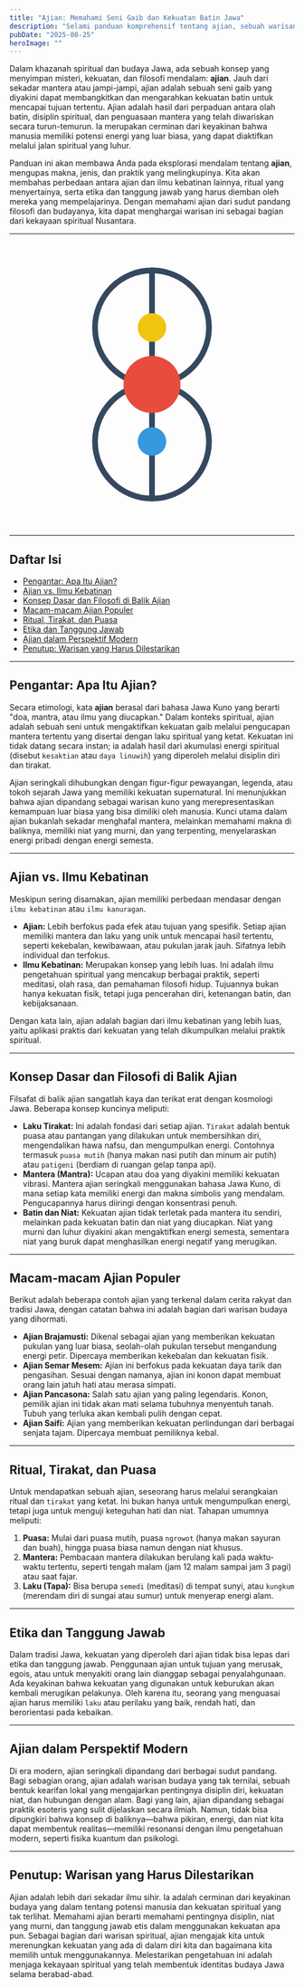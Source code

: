 ```yaml
---
title: "Ajian: Memahami Seni Gaib dan Kekuatan Batin Jawa"
description: "Selami panduan komprehensif tentang ajian, sebuah warisan spiritual dan seni gaib dalam tradisi Jawa, dan pelajari konsep, praktik, serta etika di baliknya."
pubDate: "2025-08-25"
heroImage: ""
---
```


Dalam khazanah spiritual dan budaya Jawa, ada sebuah konsep yang menyimpan misteri, kekuatan, dan filosofi mendalam: **ajian**. Jauh dari sekadar mantera atau jampi-jampi, ajian adalah sebuah seni gaib yang diyakini dapat membangkitkan dan mengarahkan kekuatan batin untuk mencapai tujuan tertentu. Ajian adalah hasil dari perpaduan antara olah batin, disiplin spiritual, dan penguasaan mantera yang telah diwariskan secara turun-temurun. Ia merupakan cerminan dari keyakinan bahwa manusia memiliki potensi energi yang luar biasa, yang dapat diaktifkan melalui jalan spiritual yang luhur.

Panduan ini akan membawa Anda pada eksplorasi mendalam tentang **ajian**, mengupas makna, jenis, dan praktik yang melingkupinya. Kita akan membahas perbedaan antara ajian dan ilmu kebatinan lainnya, ritual yang menyertainya, serta etika dan tanggung jawab yang harus diemban oleh mereka yang mempelajarinya. Dengan memahami ajian dari sudut pandang filosofi dan budayanya, kita dapat menghargai warisan ini sebagai bagian dari kekayaan spiritual Nusantara.

---

<div align="center">
  <svg xmlns="http://www.w3.org/2000/svg" viewBox="0 0 100 100">
    <style>
      .cls-1 { fill: none; stroke: #34495e; stroke-width: 2; stroke-linecap: round; stroke-linejoin: round; }
      .cls-2 { fill: #f1c40f; }
      .cls-3 { fill: #3498db; }
      .cls-4 { fill: #e74c3c; }
    </style>
    <path class="cls-1" d="M50,10c-11,0-20,9-20,20s9,20,20,20s20-9,20-20S61,10,50,10z"/>
    <path class="cls-1" d="M50,50c-11,0-20,9-20,20s9,20,20,20s20-9,20-20S61,50,50,50z"/>
    <line class="cls-1" x1="50" y1="50" x2="50" y2="90"/>
    <line class="cls-1" x1="50" y1="10" x2="50" y2="50"/>
    <circle class="cls-2" cx="50" cy="30" r="5"/>
    <circle class="cls-3" cx="50" cy="70" r="5"/>
    <circle class="cls-4" cx="50" cy="50" r="10"/>
  </svg>
</div>

---

## Daftar Isi
- [Pengantar: Apa Itu Ajian?](#pengantar-ajian)
- [Ajian vs. Ilmu Kebatinan](#ajian-ilmu)
- [Konsep Dasar dan Filosofi di Balik Ajian](#konsep-filosofi)
- [Macam-macam Ajian Populer](#macam-ajian)
- [Ritual, Tirakat, dan Puasa](#ritual-tirakat)
- [Etika dan Tanggung Jawab](#etika-tanggungjawab)
- [Ajian dalam Perspektif Modern](#ajian-modern)
- [Penutup: Warisan yang Harus Dilestarikan](#penutup-ajian)

---

## <a id="pengantar-ajian">Pengantar: Apa Itu Ajian?</a>

Secara etimologi, kata **ajian** berasal dari bahasa Jawa Kuno yang berarti "doa, mantra, atau ilmu yang diucapkan." Dalam konteks spiritual, ajian adalah sebuah seni untuk mengaktifkan kekuatan gaib melalui pengucapan mantera tertentu yang disertai dengan laku spiritual yang ketat. Kekuatan ini tidak datang secara instan; ia adalah hasil dari akumulasi energi spiritual (disebut `kesaktian` atau `daya linuwih`) yang diperoleh melalui disiplin diri dan tirakat.

Ajian seringkali dihubungkan dengan figur-figur pewayangan, legenda, atau tokoh sejarah Jawa yang memiliki kekuatan supernatural. Ini menunjukkan bahwa ajian dipandang sebagai warisan kuno yang merepresentasikan kemampuan luar biasa yang bisa dimiliki oleh manusia. Kunci utama dalam ajian bukanlah sekadar menghafal mantera, melainkan memahami makna di baliknya, memiliki niat yang murni, dan yang terpenting, menyelaraskan energi pribadi dengan energi semesta.

---

## <a id="ajian-ilmu">Ajian vs. Ilmu Kebatinan</a>

Meskipun sering disamakan, ajian memiliki perbedaan mendasar dengan `ilmu kebatinan` atau `ilmu kanuragan`.

-   **Ajian:** Lebih berfokus pada efek atau tujuan yang spesifik. Setiap ajian memiliki mantera dan laku yang unik untuk mencapai hasil tertentu, seperti kekebalan, kewibawaan, atau pukulan jarak jauh. Sifatnya lebih individual dan terfokus.
-   **Ilmu Kebatinan:** Merupakan konsep yang lebih luas. Ini adalah ilmu pengetahuan spiritual yang mencakup berbagai praktik, seperti meditasi, olah rasa, dan pemahaman filosofi hidup. Tujuannya bukan hanya kekuatan fisik, tetapi juga pencerahan diri, ketenangan batin, dan kebijaksanaan.

Dengan kata lain, ajian adalah bagian dari ilmu kebatinan yang lebih luas, yaitu aplikasi praktis dari kekuatan yang telah dikumpulkan melalui praktik spiritual.

---

## <a id="konsep-filosofi">Konsep Dasar dan Filosofi di Balik Ajian</a>

Filsafat di balik ajian sangatlah kaya dan terikat erat dengan kosmologi Jawa. Beberapa konsep kuncinya meliputi:

-   **Laku Tirakat:** Ini adalah fondasi dari setiap ajian. `Tirakat` adalah bentuk puasa atau pantangan yang dilakukan untuk membersihkan diri, mengendalikan hawa nafsu, dan mengumpulkan energi. Contohnya termasuk `puasa mutih` (hanya makan nasi putih dan minum air putih) atau `patigeni` (berdiam di ruangan gelap tanpa api).
-   **Mantera (Mantra):** Ucapan atau doa yang diyakini memiliki kekuatan vibrasi. Mantera ajian seringkali menggunakan bahasa Jawa Kuno, di mana setiap kata memiliki energi dan makna simbolis yang mendalam. Pengucapannya harus diiringi dengan konsentrasi penuh.
-   **Batin dan Niat:** Kekuatan ajian tidak terletak pada mantera itu sendiri, melainkan pada kekuatan batin dan niat yang diucapkan. Niat yang murni dan luhur diyakini akan mengaktifkan energi semesta, sementara niat yang buruk dapat menghasilkan energi negatif yang merugikan.

---

## <a id="macam-macam-ajian">Macam-macam Ajian Populer</a>

Berikut adalah beberapa contoh ajian yang terkenal dalam cerita rakyat dan tradisi Jawa, dengan catatan bahwa ini adalah bagian dari warisan budaya yang dihormati.

-   **Ajian Brajamusti:** Dikenal sebagai ajian yang memberikan kekuatan pukulan yang luar biasa, seolah-olah pukulan tersebut mengandung energi petir. Dipercaya memberikan kekebalan dan kekuatan fisik.
-   **Ajian Semar Mesem:** Ajian ini berfokus pada kekuatan daya tarik dan pengasihan. Sesuai dengan namanya, ajian ini konon dapat membuat orang lain jatuh hati atau merasa simpati.
-   **Ajian Pancasona:** Salah satu ajian yang paling legendaris. Konon, pemilik ajian ini tidak akan mati selama tubuhnya menyentuh tanah. Tubuh yang terluka akan kembali pulih dengan cepat.
-   **Ajian Saifi:** Ajian yang memberikan kekuatan perlindungan dari berbagai senjata tajam. Dipercaya membuat pemiliknya kebal.

---

## <a id="ritual-tirakat">Ritual, Tirakat, dan Puasa</a>

Untuk mendapatkan sebuah ajian, seseorang harus melalui serangkaian ritual dan `tirakat` yang ketat. Ini bukan hanya untuk mengumpulkan energi, tetapi juga untuk menguji keteguhan hati dan niat. Tahapan umumnya meliputi:

1.  **Puasa:** Mulai dari puasa mutih, puasa `ngrowot` (hanya makan sayuran dan buah), hingga puasa biasa namun dengan niat khusus.
2.  **Mantera:** Pembacaan mantera dilakukan berulang kali pada waktu-waktu tertentu, seperti tengah malam (jam 12 malam sampai jam 3 pagi) atau saat fajar.
3.  **Laku (Tapa):** Bisa berupa `semedi` (meditasi) di tempat sunyi, atau `kungkum` (merendam diri di sungai atau sumur) untuk menyerap energi alam.

---

## <a id="etika-tanggungjawab">Etika dan Tanggung Jawab</a>

Dalam tradisi Jawa, kekuatan yang diperoleh dari ajian tidak bisa lepas dari etika dan tanggung jawab. Penggunaan ajian untuk tujuan yang merusak, egois, atau untuk menyakiti orang lain dianggap sebagai penyalahgunaan. Ada keyakinan bahwa kekuatan yang digunakan untuk keburukan akan kembali merugikan pelakunya. Oleh karena itu, seorang yang menguasai ajian harus memiliki `laku` atau perilaku yang baik, rendah hati, dan berorientasi pada kebaikan.

---

## <a id="ajian-modern">Ajian dalam Perspektif Modern</a>

Di era modern, ajian seringkali dipandang dari berbagai sudut pandang. Bagi sebagian orang, ajian adalah warisan budaya yang tak ternilai, sebuah bentuk kearifan lokal yang mengajarkan pentingnya disiplin diri, kekuatan niat, dan hubungan dengan alam. Bagi yang lain, ajian dipandang sebagai praktik esoteris yang sulit dijelaskan secara ilmiah. Namun, tidak bisa dipungkiri bahwa konsep di baliknya—bahwa pikiran, energi, dan niat kita dapat membentuk realitas—memiliki resonansi dengan ilmu pengetahuan modern, seperti fisika kuantum dan psikologi.

---

## <a id="penutup-ajian">Penutup: Warisan yang Harus Dilestarikan</a>

Ajian adalah lebih dari sekadar ilmu sihir. Ia adalah cerminan dari keyakinan budaya yang dalam tentang potensi manusia dan kekuatan spiritual yang tak terlihat. Memahami ajian berarti memahami pentingnya disiplin, niat yang murni, dan tanggung jawab etis dalam menggunakan kekuatan apa pun. Sebagai bagian dari warisan spiritual, ajian mengajak kita untuk merenungkan kekuatan yang ada di dalam diri kita dan bagaimana kita memilih untuk menggunakannya. Melestarikan pengetahuan ini adalah menjaga kekayaan spiritual yang telah membentuk identitas budaya Jawa selama berabad-abad.

